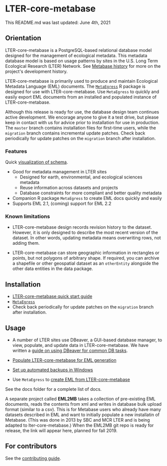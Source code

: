 # LTER-core-metabase
This README.md was last updated: June 4th, 2021

## Orientation

LTER-core-metabase is a PostgreSQL-based relational database model designed for the management of ecological metadata. This metadata database model is based on usage patterns by sites in the U.S. Long Term Ecological Research (LTER) Network. See [Metabase history](docs/history.md) for more on the project's development history.

LTER-core-metabase is primarily used to produce and maintain Ecological Metadata Language (EML) documents. The [`MetaEgress`](https://github.com/BLE-LTER/MetaEgress) R package is designed for use with LTER-core-metabase. Use `MetaEgress` to quickly and easily export EML documents from an installed and populated instance of LTER-core-metabase.

Although this release is ready for use, the database design team continues active development. We encorage anyone to give it a test drive, but please keep in contact with us for advice prior to installation for use in production. The `master` branch contains installation files for first-time users, while the `migration` branch contains incremental update patches. Check back periodically for update patches on the `migration` branch after installation. 

### Features

Quick [visualization of schema](http://tiny.cc/metabaseSchema).

- Good for metadata management in LTER sites
  - Designed for earth, environmental, and ecological sciences metadata
  - Reuse information across datasets and projects
  - Database constraints for more compliant and better quality metadata
- Companion R package `MetaEgress` to create EML docs quickly and easily
- Supports EML 2.1, (coming) support for EML 2.2

### Known limitations

- LTER-core-metabase design records revision history to the dataset. However, it is only designed to describe the most recent version of the dataset. In other words, updating metadata means overwriting rows, not adding them.

- LTER-core-metabase can store geographic information in rectangles or points, but not polygons of arbitrary shape.  If required, you can archive a shapefile or other geospatial dataset as an `otherEntity` alongside the other data entities in the data package.
 
## Installation

- [LTER-core-metabase quick start guide](docs/quick_start.md)
- [`MetaEgress`](https://github.com/BLE-LTER/MetaEgress)
- Check back periodically for update patches on the `migration` branch after installation.

## Usage

- A number of LTER sites use DBeaver, a GUI-based database manager, to view, populate, and update data in LTER-core-metabase. We have written a [guide on using DBeaver for common DB tasks](docs/dbeaver.md).

- [Populate LTER-core-metabase for EML generation](docs/populate.md)

- [Set up automated backups in Windows](docs/backup.md)

- Use `MetaEgress` to [create EML from LTER-core-metabase](https://github.com/BLE-LTER/MetaEgress/blob/master/docs/articles/usage_example.md)

See the docs folder for a complete list of docs.

A separate project called **EML2MB** takes a collection of pre-existing EML documents, reads the contents from xml and writes in database bulk upload format (similar to a csv). This is for Metabase users who already have many datasets described in EML and want to initially populate a new installatin of Metabase. (This was done in 2013 by SBC and MCR LTER and is being adapted to lter-core-metabase.) When the EML2MB git repo is ready for release, the link will appear here, planned for fall 2019.

## For contributors

See the [contributing guide](CONTRIBUTING.md). 
